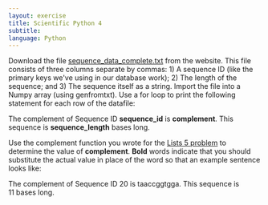 ```yaml
---
layout: exercise
title: Scientific Python 4
subtitle:
language: Python
---
```


Download the file
[sequence_data_complete.txt](http://www.programmingforbiologists.org/sites/programmingforbiologists.org/files/sequence_data_complete.txt)
from the website. This file consists of three columns separate by
commas: 1) A sequence ID (like the primary keys we've using in our
database work); 2) The length of the sequence; and 3) The sequence
itself as a string. Import the file into a Numpy array (using
genfromtxt). Use a for loop to print the following statement for each
row of the datafile:

The complement of Sequence ID **sequence_id** is **complement**. This
sequence is **sequence_length** bases long.

Use the complement function you wrote for the [Lists 5
problem](http://www.programmingforbiologists.org/3-lists-5-problem) to
determine the value of **complement**. **Bold** words indicate that you
should substitute the actual value in place of the word so that an
example sentence looks like:

The complement of Sequence ID 20 is taaccggtgga. This sequence is
11 bases long.
